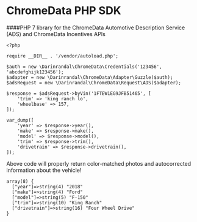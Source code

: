 # ChromeData PHP SDK
####PHP 7 library for the ChromeData Automotive Description Service (ADS) and ChromeData Incentives APIs

```
<?php

require __DIR__ . '/vendor/autoload.php';

$auth = new \Darinrandal\ChromeData\Credentials('123456', 'abcdefghijk123456');
$adapter = new \Darinrandal\ChromeData\Adapter\Guzzle($auth);
$adsRequest = new \Darinrandal\ChromeData\Request\ADS($adapter);

$response = $adsRequest->byVin('1FTEW1EG9JFB51465', [
    'trim' => 'king ranch lo',
    'wheelbase' => 157,
]);

var_dump([
    'year' => $response->year(),
    'make' => $response->make(),
    'model' => $response->model(),
    'trim' => $response->trim(),
    'drivetrain' => $response->drivetrain(),
]);
```

Above code will properly return color-matched photos and autocorrected information about the vehicle!

```
array(8) {
  ["year"]=>string(4) "2018"
  ["make"]=>string(4) "Ford"
  ["model"]=>string(5) "F-150"
  ["trim"]=>string(10) "King Ranch"
  ["drivetrain"]=>string(16) "Four Wheel Drive"
}
```
